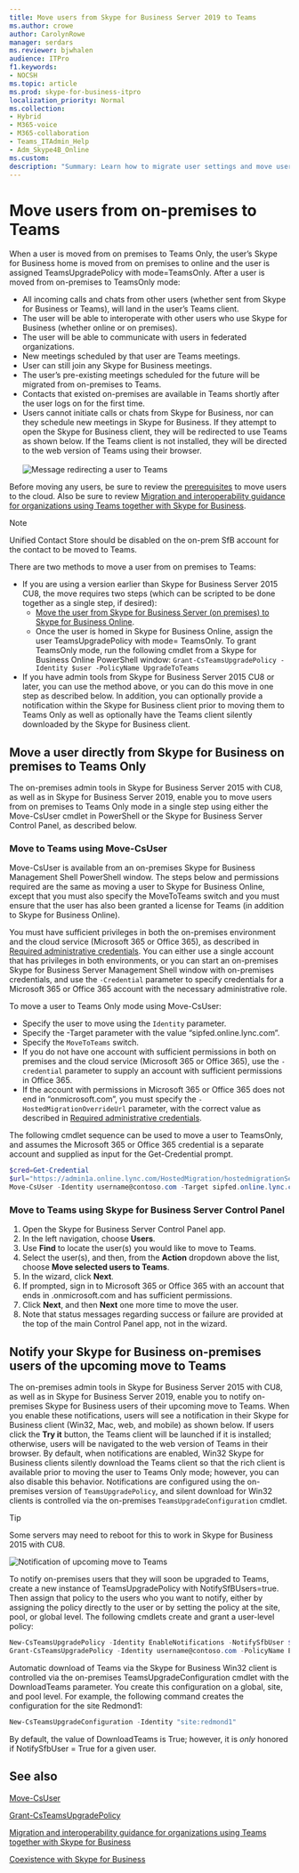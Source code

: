 ```yaml
---
title: Move users from Skype for Business Server 2019 to Teams
ms.author: crowe
author: CarolynRowe
manager: serdars
ms.reviewer: bjwhalen
audience: ITPro
f1.keywords:
- NOCSH
ms.topic: article
ms.prod: skype-for-business-itpro
localization_priority: Normal
ms.collection: 
- Hybrid 
- M365-voice
- M365-collaboration
- Teams_ITAdmin_Help
- Adm_Skype4B_Online
ms.custom: 
description: "Summary: Learn how to migrate user settings and move users to Teams."
---
```


# Move users from on-premises to Teams

When a user is moved from on premises to Teams Only, the user’s Skype for Business home is moved from on premises to online and the user is assigned TeamsUpgradePolicy with mode=TeamsOnly.  After a user is moved from on-premises to TeamsOnly mode:

- All incoming calls and chats from other users (whether sent from Skype for Business or Teams), will land in the user’s Teams client.
- The user will be able to interoperate with other users who use Skype for Business (whether online or on premises).
- The user will be able to communicate with users in federated organizations.
- New meetings scheduled by that user are Teams meetings.
- User can still join any Skype for Business meetings.
- The user’s pre-existing meetings scheduled for the future will be migrated from on-premises to Teams.
- Contacts that existed on-premises are available in Teams shortly after the user logs on for the first time.
- Users cannot initiate calls or chats from Skype for Business, nor can they schedule new meetings in Skype for Business. If they attempt to open the Skype for Business client, they will be redirected to use Teams as shown below. If the Teams client is not installed, they will be directed to the web version of Teams using their browser.<br><br>
    ![Message redirecting a user to Teams](../media/go-to-teams-page.png)

Before moving any users, be sure to review the [prerequisites](move-users-between-on-premises-and-cloud.md#prerequisites) to move users to the cloud. Also be sure to review [Migration and interoperability guidance for organizations using Teams together with Skype for Business](/microsoftteams/migration-interop-guidance-for-teams-with-skype).


> [!NOTE]
> Unified Contact Store should be disabled on the on-prem SfB account for the contact to be moved to Teams.


There are two methods to move a user from on premises to Teams:

- If you are using a version earlier than Skype for Business Server 2015 CU8, the move requires two steps (which can be scripted to be done together as a single step, if desired):
  - [Move the user from Skype for Business Server (on premises) to Skype for Business Online](move-users-from-on-premises-to-skype-for-business-online.md).
  - Once the user is homed in Skype for Business Online, assign the user TeamsUpgradePolicy with mode= TeamsOnly. To grant TeamsOnly mode, run the following cmdlet from a Skype for Business Online PowerShell window:
        `Grant-CsTeamsUpgradePolicy -Identity $user -PolicyName UpgradeToTeams`
- If you have admin tools from Skype for Business Server 2015 CU8 or later, you can use the method above, or you can do this move in one step as described below. In addition, you can optionally provide a notification within the Skype for Business client prior to moving them to Teams Only as well as optionally have the Teams client silently downloaded by the Skype for Business client.

## Move a user directly from Skype for Business on premises to Teams Only

The on-premises admin tools in Skype for Business Server 2015 with CU8, as well as in Skype for Business Server 2019, enable you to move users from on premises to Teams Only mode in a single step using either the Move-CsUser cmdlet in PowerShell or the Skype for Business Server Control Panel, as described below.

### Move to Teams using Move-CsUser

Move-CsUser is available from an on-premises Skype for Business Management Shell PowerShell window. The steps below and permissions required are the same as moving a user to Skype for Business Online, except that you must also specify the MoveToTeams switch and you must ensure that the user has also been granted a license for Teams (in addition to Skype for Business Online).

You must have sufficient privileges in both the on-premises environment and the cloud service (Microsoft 365 or Office 365), as described in [Required administrative credentials](move-users-between-on-premises-and-cloud.md#required-administrative-credentials). You can either use a single account that has privileges in both environments, or you can start an on-premises Skype for Business Server Management Shell window with on-premises credentials, and use the `-Credential` parameter to specify credentials for a Microsoft 365 or Office 365 account with the necessary administrative role.

To move a user to Teams Only mode using Move-CsUser:

- Specify the user to move using the `Identity` parameter.
- Specify the     -Target     parameter with the value “sipfed.online.lync.<span>com”.
- Specify the `MoveToTeams` switch.
- If you do not have one account with sufficient permissions in both on premises and the cloud service (Microsoft 365 or Office 365), use the `-credential` parameter to supply an account with sufficient permissions in Office 365.
- If the account with permissions in Microsoft 365 or Office 365 does not end in “onmicrosoft.<span>com”, you must specify the `-HostedMigrationOverrideUrl` parameter, with the correct value as described in [Required administrative credentials](move-users-between-on-premises-and-cloud.md#required-administrative-credentials).

The following cmdlet sequence can be used to move a user to TeamsOnly, and assumes the Microsoft 365 or Office 365 credential is a separate account and supplied as input for the Get-Credential prompt.

  ```powershell
  $cred=Get-Credential
  $url="https://admin1a.online.lync.com/HostedMigration/hostedmigrationService.svc"
  Move-CsUser -Identity username@contoso.com -Target sipfed.online.lync.com -MoveToTeams -Credential $cred -HostedMigrationOverrideUrl $url
  ```

### Move to Teams using Skype for Business Server Control Panel

1. Open the Skype for Business Server Control Panel app.
2. In the left navigation, choose **Users**.
3. Use **Find** to locate the user(s) you would like to move to Teams.
4. Select the user(s), and then, from the **Action** dropdown above the list, choose **Move selected users to Teams**.
5. In the wizard, click **Next**.
6. If prompted, sign in to Microsoft 365 or Office 365 with an account that ends in .onmicrosoft.com and has sufficient permissions.
7. Click **Next**, and then **Next** one more time to move the user.
8. Note that status messages regarding success or failure are provided at the top of the main Control Panel app, not in the wizard.

## Notify your Skype for Business on-premises users of the upcoming move to Teams

The on-premises admin tools in Skype for Business Server 2015 with CU8, as well as in Skype for Business Server 2019, enable you to notify on-premises Skype for Business users of their upcoming move to Teams. When you enable these notifications, users will see a notification in their Skype for Business client (Win32, Mac, web, and mobile) as shown below. If users click the **Try it** button, the Teams client will be launched if it is installed; otherwise, users will be navigated to the web version of Teams in their browser. By default, when notifications are enabled, Win32 Skype for Business clients silently download the Teams client so that the rich client is available prior to moving the user to Teams Only mode; however, you can also disable this behavior.  Notifications are configured using the on-premises version of `TeamsUpgradePolicy`, and silent download for Win32 clients is controlled via the on-premises `TeamsUpgradeConfiguration` cmdlet.

> [!TIP]
> Some servers may need to reboot for this to work in Skype for Business 2015 with CU8.

![Notification of upcoming move to Teams](../media/teams-upgrade-notification.png)

To notify on-premises users that they will soon be upgraded to Teams, create a new instance of TeamsUpgradePolicy with NotifySfBUsers=true. Then assign that policy to the users who you want to notify, either by assigning the policy directly to the user or by setting the policy at the site, pool, or global level. The following cmdlets create and grant a user-level policy:

```powershell
New-CsTeamsUpgradePolicy -Identity EnableNotifications -NotifySfbUser $true
Grant-CsTeamsUpgradePolicy -Identity username@contoso.com -PolicyName EnableNotifications
```

Automatic download of Teams via the Skype for Business Win32 client is controlled via the on-premises TeamsUpgradeConfiguration cmdlet with the DownloadTeams parameter. You create this configuration on a global, site, and pool level. For example, the following command creates the configuration for the site Redmond1:

```powershell
New-CsTeamsUpgradeConfiguration -Identity "site:redmond1"
```

By default, the value of DownloadTeams is True; however, it is *only* honored if NotifySfbUser = True for a given user.

## See also

[Move-CsUser](https://docs.microsoft.com/powershell/module/skype/move-csuser)

[Grant-CsTeamsUpgradePolicy](https://docs.microsoft.com/powershell/module/skype/grant-csteamsupgradepolicy
)

[Migration and interoperability guidance for organizations using Teams together with Skype for Business](/microsoftteams/migration-interop-guidance-for-teams-with-skype)

[Coexistence with Skype for Business](/microsoftteams/coexistence-chat-calls-presence)

